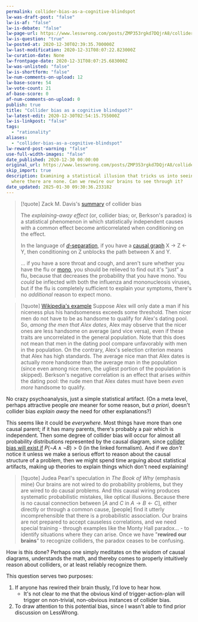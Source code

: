 ```yaml
---
permalink: collider-bias-as-a-cognitive-blindspot
lw-was-draft-post: "false"
lw-is-af: "false"
lw-is-debate: "false"
lw-page-url: https://www.lesswrong.com/posts/ZMP353rgkd7DQjrA8/collider-bias-as-a-cognitive-blindspot
lw-is-question: "true"
lw-posted-at: 2020-12-30T02:39:35.700000Z
lw-last-modification: 2020-12-31T08:07:22.823000Z
lw-curation-date: None
lw-frontpage-date: 2020-12-31T08:07:25.683000Z
lw-was-unlisted: "false"
lw-is-shortform: "false"
lw-num-comments-on-upload: 12
lw-base-score: 54
lw-vote-count: 21
af-base-score: 0
af-num-comments-on-upload: 0
publish: true
title: "Collider bias as a cognitive blindspot?"
lw-latest-edit: 2020-12-30T02:54:15.755000Z
lw-is-linkpost: "false"
tags:
  - "rationality"
aliases:
  - "collider-bias-as-a-cognitive-blindspot"
lw-reward-post-warning: "false"
use-full-width-images: "false"
date_published: 2020-12-30 00:00:00
original_url: https://www.lesswrong.com/posts/ZMP353rgkd7DQjrA8/collider-bias-as-a-cognitive-blindspot
skip_import: true
description: Examining a statistical illusion that tricks us into seeing correlations
  where there are none. Can we rewire our brains to see through it?
date_updated: 2025-01-30 09:30:36.233182
---
```









> [!quote] Zack M. Davis's [summary](https://www.lesswrong.com/posts/y4bkJTtG3s5d6v36k/stupidity-and-dishonesty-explain-each-other-away) of collider bias
>
> The _explaining-away effect_ (or, collider bias; or, Berkson's paradox) is a statistical phenomenon in which statistically independent causes with a common effect become anticorrelated when conditioning on the effect.
>
> In the language of [_d_\-separation](https://en.wikipedia.org/wiki/Bayesian_network#d-separation), if you have a [causal graph](https://www.lesswrong.com/posts/hzuSDMx7pd2uxFc5w/causal-diagrams-and-causal-models) X → Z ← Y, then conditioning on Z unblocks the path between X and Y.
>
> ... if you have a sore throat and cough, and aren't sure whether you have the flu or [mono](https://en.wikipedia.org/wiki/Infectious_mononucleosis), you should be relieved to find out it's "just" a flu, because that decreases the probability that you have mono. You _could_ be inflected with both the influenza and mononucleosis viruses, but if the flu is completely sufficient to explain your symptoms, there's no _additional_ reason to expect mono.

> [!quote] [Wikipedia's example](https://en.wikipedia.org/wiki/Berkson's_paradox)
> Suppose Alex will only date a man if his niceness plus his handsomeness exceeds some threshold. Then nicer men do not have to be as handsome to qualify for Alex's dating pool. So, _among the men that Alex dates_, Alex may observe that the nicer ones are less handsome on average (and vice versa), even if these traits are uncorrelated in the general population. Note that this does not mean that men in the dating pool compare unfavorably with men in the population. On the contrary, Alex's selection criterion means that Alex has high standards. The average nice man that Alex dates is actually more handsome than the average man in the population (since even among nice men, the ugliest portion of the population is skipped). Berkson's negative correlation is an effect that arises _within_ the dating pool: the rude men that Alex dates must have been _even more_ handsome to qualify.

No crazy psychoanalysis, just a simple statistical artifact. (On a meta level, perhaps attractive people _are_ meaner for some reason, but _a priori_, doesn't collider bias _explain away_ the need for other explanations?)

This seems like it could be _everywhere_. Most things have more than one causal parent; if it has many parents, there's probably a pair which is independent. Then some degree of collider bias will occur for almost all probability distributions represented by the causal diagram, since [collider bias will exist if](https://en.wikipedia.org/wiki/Berkson%27s_paradox#Statement) $P(\lnot A\land \lnot B)>0$  (in the linked formalism). And if we _don't_ notice it unless we make a serious effort to reason about the causal structure of a problem, then we might spend time arguing about statistical artifacts, making up theories to explain things which don't need explaining!

 > [!quote] Judea Pearl's speculation in _The Book of Why_ (emphasis mine)
> Our brains are not wired to do probability problems, but they are wired to do causal problems. And this causal wiring produces systematic probabilistic mistakes, like optical illusions. Because there is no causal connection between \[$A$ and $C$ in $A \to B \leftarrow C$\], either directly or through a common cause, \[people\] find it utterly incomprehensible that there is a probabilistic association. Our brains are not prepared to accept causeless correlations, and we need special training - through examples like the Monty Hall paradox... - to identify situations where they can arise. Once we have "**rewired our brains**" to recognize colliders, the paradox ceases to be confusing.

How is this done? Perhaps one simply meditates on the wisdom of causal diagrams, understands the math, and thereby comes to properly intuitively reason about colliders, or at least reliably recognize them.

This question serves two purposes:

1. If anyone has rewired their brain thusly, I'd love to hear how.
    - It's not clear to me that the obvious kind of trigger-action-plan will trigger on non-trivial, non-obvious instances of collider bias.
2. To draw attention to this potential bias, since I wasn't able to find prior discussion on LessWrong.

